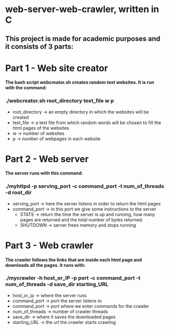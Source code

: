 # web-server-web-crawler, written in C

## This project is made for academic purposes and it consists of 3 parts:

# Part 1 - Web site creator
#### The bash script webcreator.sh creates random text websites. It is run with the command:
### ./webcreator.sh root_directory text_file w p
* root_directory -> an empty directory in which the websites will be created
* text_file      -> a text file from which random words will be chosen to fill the html pages of the websites
* w              -> number of websites
* p              -> number of webpages in each website

# Part 2 - Web server
#### The server runs with this command: 
### ./myhttpd -p serving_port -c command_port -t num_of_threads -d root_dir

* serving_port      -> here the server listens in order to return the html pages
* command_port      -> in this port we give some instructions to the server 
  * STATS    -> return the time the server is up and running, how many pages are returned and the total number of bytes returned.
  * SHUTDOWN -> server frees memory and stops running 

# Part 3 - Web crawler
#### The crawler follows the links that are inside each html page and downloads all the pages. It runs with:

### ./mycrawler -h host_or_IP -p port -c command_port -t num_of_threads -d save_dir starting_URL

* host_or_ip     -> where the server runs
* command_port   -> port the server listens to
* command_port   -> port where we enter commands for the crawler
* num_of_threads -> number of crawler threads
* save_dir       -> where it saves the downloaded pages
* starting_URL   -> the url the crawler starts crawling             
